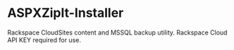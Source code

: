 ASPXZipIt-Installer
===================

Rackspace CloudSites content and MSSQL backup utility. Rackspace Cloud API KEY required for use.